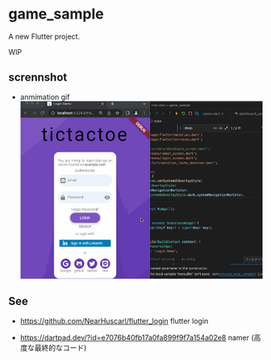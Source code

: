 # game_sample

A new Flutter project.

WIP

## scrennshot

- anmimation gif
![screnn](./screenshots/namer.gif)

## See

- https://github.com/NearHuscarl/flutter_login
  flutter login

- https://dartpad.dev/?id=e7076b40fb17a0fa899f9f7a154a02e8
  namer (高度な最終的なコード)
